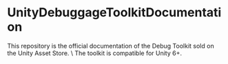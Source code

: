 # UnityDebuggageToolkitDocumentation
This repository is the official documentation of the Debug Toolkit sold on the Unity Asset Store. \\
The toolkit is compatible for Unity 6+.
